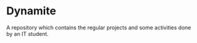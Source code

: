 # Dynamite
A repository which contains the regular projects and some activities done by an IT student.
